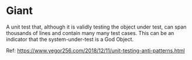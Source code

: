 # Giant

A unit test that, although it is validly testing the object under test, can span thousands of lines and contain many many test cases. This can be an indicator that the system-under-test is a God Object.

Ref: https://www.yegor256.com/2018/12/11/unit-testing-anti-patterns.html
